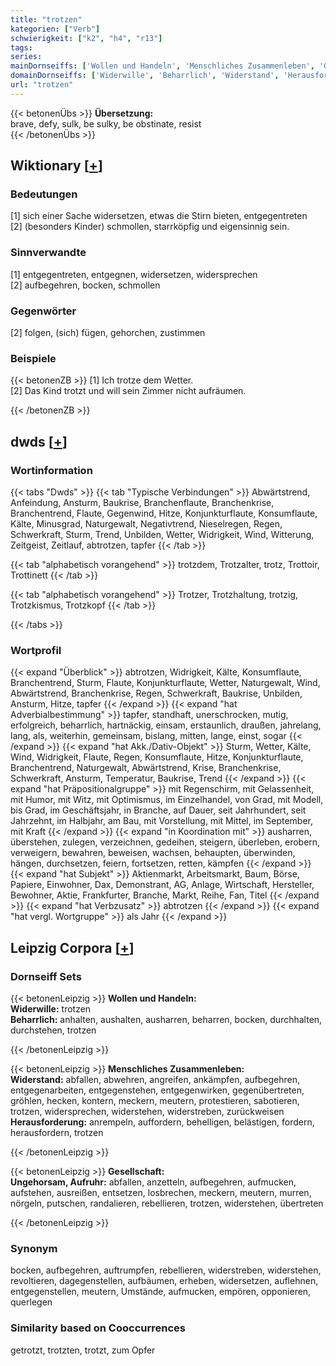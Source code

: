 ```yaml
---
title: "trotzen"
kategorien: ["Verb"]
schwierigkeit: ["k2", "h4", "r13"]
tags:
series:
mainDornseiffs: ['Wollen und Handeln', 'Menschliches Zusammenleben', 'Gesellschaft']
domainDornseiffs: ['Widerwille', 'Beharrlich', 'Widerstand', 'Herausforderung', 'Ungehorsam, Aufruhr']
url: "trotzen"
---
```


{{< betonenÜbs >}}
**Übersetzung:**  
brave, defy, sulk, be sulky, be obstinate, resist  
{{< /betonenÜbs >}}

## Wiktionary [[+](https://de.wiktionary.org/wiki/trotzen)]

### Bedeutungen
[1] sich einer Sache widersetzen, etwas die Stirn bieten, entgegentreten  
[2] (besonders Kinder) schmollen, starrköpfig und eigensinnig sein.  

### Sinnverwandte
[1] entgegentreten, entgegnen, widersetzen, widersprechen  
[2] aufbegehren, bocken, schmollen  

### Gegenwörter
[2] folgen, (sich) fügen, gehorchen, zustimmen  

### Beispiele
{{< betonenZB >}}
[1] Ich trotze dem Wetter.  
[2] Das Kind trotzt und will sein Zimmer nicht aufräumen.  

{{< /betonenZB >}}


## dwds [[+](https://www.dwds.de/wb/trotzen)]

### Wortinformation
{{< tabs "Dwds" >}}
{{< tab "Typische Verbindungen" >}}
Abwärtstrend, Anfeindung, Ansturm, Baukrise, Branchenflaute, Branchenkrise, Branchentrend, Flaute, Gegenwind, Hitze, Konjunkturflaute, Konsumflaute, Kälte, Minusgrad, Naturgewalt, Negativtrend, Nieselregen, Regen, Schwerkraft, Sturm, Trend, Unbilden, Wetter, Widrigkeit, Wind, Witterung, Zeitgeist, Zeitlauf, abtrotzen, tapfer
{{< /tab >}}

{{< tab "alphabetisch vorangehend" >}}
trotzdem, Trotzalter, trotz, Trottoir, Trottinett
{{< /tab >}}

{{< tab "alphabetisch vorangehend" >}}
Trotzer, Trotzhaltung, trotzig, Trotzkismus, Trotzkopf
{{< /tab >}}

{{< /tabs >}}

### Wortprofil
{{< expand "Überblick" >}} abtrotzen, Widrigkeit, Kälte, Konsumflaute, Branchentrend, Sturm, Flaute, Konjunkturflaute, Wetter, Naturgewalt, Wind, Abwärtstrend, Branchenkrise, Regen, Schwerkraft, Baukrise, Unbilden, Ansturm, Hitze, tapfer {{< /expand >}}
{{< expand "hat Adverbialbestimmung" >}} tapfer, standhaft, unerschrocken, mutig, erfolgreich, beharrlich, hartnäckig, einsam, erstaunlich, draußen, jahrelang, lang, als, weiterhin, gemeinsam, bislang, mitten, lange, einst, sogar {{< /expand >}}
{{< expand "hat Akk./Dativ-Objekt" >}} Sturm, Wetter, Kälte, Wind, Widrigkeit, Flaute, Regen, Konsumflaute, Hitze, Konjunkturflaute, Branchentrend, Naturgewalt, Abwärtstrend, Krise, Branchenkrise, Schwerkraft, Ansturm, Temperatur, Baukrise, Trend {{< /expand >}}
{{< expand "hat Präpositionalgruppe" >}} mit Regenschirm, mit Gelassenheit, mit Humor, mit Witz, mit Optimismus, im Einzelhandel, von Grad, mit Modell, bis Grad, im Geschäftsjahr, in Branche, auf Dauer, seit Jahrhundert, seit Jahrzehnt, im Halbjahr, am Bau, mit Vorstellung, mit Mittel, im September, mit Kraft {{< /expand >}}
{{< expand "in Koordination mit" >}} ausharren, überstehen, zulegen, verzeichnen, gedeihen, steigern, überleben, erobern, verweigern, bewahren, beweisen, wachsen, behaupten, überwinden, hängen, durchsetzen, feiern, fortsetzen, retten, kämpfen {{< /expand >}}
{{< expand "hat Subjekt" >}} Aktienmarkt, Arbeitsmarkt, Baum, Börse, Papiere, Einwohner, Dax, Demonstrant, AG, Anlage, Wirtschaft, Hersteller, Bewohner, Aktie, Frankfurter, Branche, Markt, Reihe, Fan, Titel {{< /expand >}}
{{< expand "hat Verbzusatz" >}} abtrotzen {{< /expand >}}
{{< expand "hat vergl. Wortgruppe" >}} als Jahr {{< /expand >}}

## Leipzig Corpora [[+](https://corpora.uni-leipzig.de/en/res?word=trotzen&corpusId=deu_newscrawl-public_2018)]

### Dornseiff Sets
{{< betonenLeipzig >}}
**Wollen und Handeln:**  
**Widerwille:** trotzen  
**Beharrlich:** anhalten, aushalten, ausharren, beharren, bocken, durchhalten, durchstehen, trotzen  

{{< /betonenLeipzig >}}


{{< betonenLeipzig >}}
**Menschliches Zusammenleben:**  
**Widerstand:** abfallen, abwehren, angreifen, ankämpfen, aufbegehren, entgegenarbeiten, entgegenstehen, entgegenwirken, gegenübertreten, gröhlen, hecken, kontern, meckern, meutern, protestieren, sabotieren, trotzen, widersprechen, widerstehen, widerstreben, zurückweisen  
**Herausforderung:** anrempeln, auffordern, behelligen, belästigen, fordern, herausfordern, trotzen  

{{< /betonenLeipzig >}}


{{< betonenLeipzig >}}
**Gesellschaft:**  
**Ungehorsam, Aufruhr:** abfallen, anzetteln, aufbegehren, aufmucken, aufstehen, ausreißen, entsetzen, losbrechen, meckern, meutern, murren, nörgeln, putschen, randalieren, rebellieren, trotzen, widerstehen, übertreten  

{{< /betonenLeipzig >}}

### Synonym
bocken, aufbegehren, auftrumpfen, rebellieren, widerstreben, widerstehen, revoltieren, dagegenstellen, aufbäumen, erheben, widersetzen, auflehnen, entgegenstellen, meutern, Umstände, aufmucken, empören, opponieren, querlegen


### Similarity based on Cooccurrences
getrotzt, trotzten, trotzt, zum Opfer

